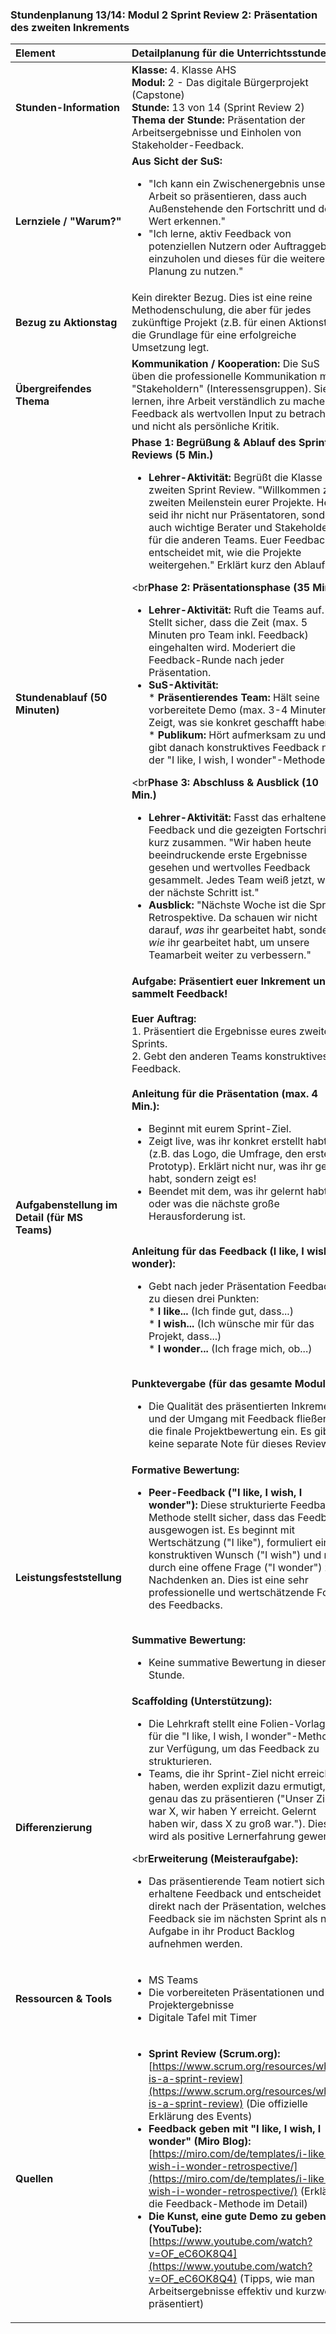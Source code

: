 ### **Stundenplanung 13/14: Modul 2 Sprint Review 2: Präsentation des zweiten Inkrements**

| **Element** | **Detailplanung für die Unterrichtsstunde** |
| :--- | :--- |
| **Stunden-Information** | **Klasse:** 4. Klasse AHS<br>**Modul:** 2 - Das digitale Bürgerprojekt (Capstone)<br>**Stunde:** 13 von 14 (Sprint Review 2)<br>**Thema der Stunde:** Präsentation der Arbeitsergebnisse und Einholen von Stakeholder-Feedback. |
| **Lernziele / "Warum?"** | **Aus Sicht der SuS:**<br><ul><li>"Ich kann ein Zwischenergebnis unserer Arbeit so präsentieren, dass auch Außenstehende den Fortschritt und den Wert erkennen."</li><li>"Ich lerne, aktiv Feedback von potenziellen Nutzern oder Auftraggebern einzuholen und dieses für die weitere Planung zu nutzen."</li></ul> |
| **Bezug zu Aktionstag** | Kein direkter Bezug. Dies ist eine reine Methodenschulung, die aber für jedes zukünftige Projekt (z.B. für einen Aktionstag) die Grundlage für eine erfolgreiche Umsetzung legt. |
| **Übergreifendes Thema** | **Kommunikation / Kooperation:** Die SuS üben die professionelle Kommunikation mit "Stakeholdern" (Interessensgruppen). Sie lernen, ihre Arbeit verständlich zu machen, Feedback als wertvollen Input zu betrachten und nicht als persönliche Kritik. |
| **Stundenablauf (50 Minuten)** | **Phase 1: Begrüßung & Ablauf des Sprint Reviews (5 Min.)**<br><ul><li>**Lehrer-Aktivität:** Begrüßt die Klasse zum zweiten Sprint Review. "Willkommen zum zweiten Meilenstein eurer Projekte. Heute seid ihr nicht nur Präsentatoren, sondern auch wichtige Berater und Stakeholder für die anderen Teams. Euer Feedback entscheidet mit, wie die Projekte weitergehen." Erklärt kurz den Ablauf.</li></ul><br**Phase 2: Präsentationsphase (35 Min.)**<br><ul><li>**Lehrer-Aktivität:** Ruft die Teams auf. Stellt sicher, dass die Zeit (max. 5 Minuten pro Team inkl. Feedback) eingehalten wird. Moderiert die Feedback-Runde nach jeder Präsentation.</li><li>**SuS-Aktivität:**<br>    *   **Präsentierendes Team:** Hält seine vorbereitete Demo (max. 3-4 Minuten). Zeigt, was sie konkret geschafft haben.<br>    *   **Publikum:** Hört aufmerksam zu und gibt danach konstruktives Feedback nach der "I like, I wish, I wonder"-Methode.</li></ul><br**Phase 3: Abschluss & Ausblick (10 Min.)**<br><ul><li>**Lehrer-Aktivität:** Fasst das erhaltene Feedback und die gezeigten Fortschritte kurz zusammen. "Wir haben heute beeindruckende erste Ergebnisse gesehen und wertvolles Feedback gesammelt. Jedes Team weiß jetzt, was der nächste Schritt ist."</li><li>**Ausblick:** "Nächste Woche ist die Sprint-Retrospektive. Da schauen wir nicht darauf, *was* ihr gearbeitet habt, sondern *wie* ihr gearbeitet habt, um unsere Teamarbeit weiter zu verbessern."</li></ul> |
| **Aufgabenstellung im Detail (für MS Teams)** | **Aufgabe: Präsentiert euer Inkrement und sammelt Feedback!**<br><br>**Euer Auftrag:**<br>1. Präsentiert die Ergebnisse eures zweiten Sprints.<br>2. Gebt den anderen Teams konstruktives Feedback.<br><br>**Anleitung für die Präsentation (max. 4 Min.):**<br><ul><li>Beginnt mit eurem Sprint-Ziel.</li><li>Zeigt live, was ihr konkret erstellt habt (z.B. das Logo, die Umfrage, den ersten Prototyp). Erklärt nicht nur, was ihr getan habt, sondern zeigt es!</li><li>Beendet mit dem, was ihr gelernt habt oder was die nächste große Herausforderung ist.</li></ul><br>**Anleitung für das Feedback (I like, I wish, I wonder):**<br><ul><li>Gebt nach jeder Präsentation Feedback zu diesen drei Punkten:<br>    *   **I like...** (Ich finde gut, dass...)<br>    *   **I wish...** (Ich wünsche mir für das Projekt, dass...)<br>    *   **I wonder...** (Ich frage mich, ob...)</li></ul><br>**Punktevergabe (für das gesamte Modul):**<br><ul><li>Die Qualität des präsentierten Inkrements und der Umgang mit Feedback fließen in die finale Projektbewertung ein. Es gibt keine separate Note für dieses Review.</li></ul> |
| **Leistungsfeststellung** | **Formative Bewertung:**<br><ul><li>**Peer-Feedback ("I like, I wish, I wonder"):** Diese strukturierte Feedback-Methode stellt sicher, dass das Feedback ausgewogen ist. Es beginnt mit Wertschätzung ("I like"), formuliert einen konstruktiven Wunsch ("I wish") und regt durch eine offene Frage ("I wonder") zum Nachdenken an. Dies ist eine sehr professionelle und wertschätzende Form des Feedbacks.</li></ul><br>**Summative Bewertung:**<br><ul><li>Keine summative Bewertung in dieser Stunde.</li></ul> |
| **Differenzierung** | **Scaffolding (Unterstützung):**<br><ul><li>Die Lehrkraft stellt eine Folien-Vorlage für die "I like, I wish, I wonder"-Methode zur Verfügung, um das Feedback zu strukturieren.</li><li>Teams, die ihr Sprint-Ziel nicht erreicht haben, werden explizit dazu ermutigt, genau das zu präsentieren ("Unser Ziel war X, wir haben Y erreicht. Gelernt haben wir, dass X zu groß war."). Dies wird als positive Lernerfahrung gewertet.</li></ul><br**Erweiterung (Meisteraufgabe):**<br><ul><li>Das präsentierende Team notiert sich das erhaltene Feedback und entscheidet direkt nach der Präsentation, welches Feedback sie im nächsten Sprint als neue Aufgabe in ihr Product Backlog aufnehmen werden.</li></ul> |
| **Ressourcen & Tools** | <ul><li>MS Teams</li><li>Die vorbereiteten Präsentationen und Projektergebnisse</li><li>Digitale Tafel mit Timer</li></ul> |
| **Quellen**| <ul><li>**Sprint Review (Scrum.org):** [https://www.scrum.org/resources/what-is-a-sprint-review](https://www.scrum.org/resources/what-is-a-sprint-review) (Die offizielle Erklärung des Events)</li><li>**Feedback geben mit "I like, I wish, I wonder" (Miro Blog):** [https://miro.com/de/templates/i-like-i-wish-i-wonder-retrospective/](https://miro.com/de/templates/i-like-i-wish-i-wonder-retrospective/) (Erklärt die Feedback-Methode im Detail)</li><li>**Die Kunst, eine gute Demo zu geben (YouTube):** [https://www.youtube.com/watch?v=OF_eC6OK8Q4](https://www.youtube.com/watch?v=OF_eC6OK8Q4) (Tipps, wie man Arbeitsergebnisse effektiv und kurzweilig präsentiert)</li></ul> |


